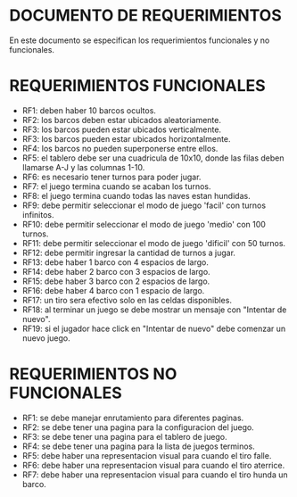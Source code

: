 # DOCUMENTO DE REQUERIMIENTOS
En este documento se especifican los requerimientos funcionales y no funcionales.

# REQUERIMIENTOS FUNCIONALES
- RF1: deben haber 10 barcos ocultos.
- RF2: los barcos deben estar ubicados aleatoriamente.
- RF3: los barcos pueden estar ubicados verticalmente.
- RF3: los barcos pueden estar ubicados horizontalmente.
- RF4: los barcos no pueden superponerse entre ellos.
- RF5: el tablero debe ser una cuadricula de 10x10, donde las filas deben llamarse A-J y las columnas 1-10.
- RF6: es necesario tener turnos para poder jugar.
- RF7: el juego termina cuando se acaban los turnos.
- RF8: el juego termina cuando todas las naves estan hundidas.
- RF9: debe permitir seleccionar el modo de juego 'facil' con turnos infinitos.
- RF10: debe permitir seleccionar el modo de juego 'medio' con 100 turnos.
- RF11: debe permitir seleccionar el modo de juego 'dificil' con 50 turnos.
- RF12: debe permitir ingresar la cantidad de turnos a jugar.
- RF13: debe haber 1 barco con 4 espacios de largo.
- RF14: debe haber 2 barco con 3 espacios de largo.
- RF15: debe haber 3 barco con 2 espacios de largo.
- RF16: debe haber 4 barco con 1 espacio de largo.
- RF17: un tiro sera efectivo solo en las celdas disponibles.
- RF18: al terminar un juego se debe mostrar un mensaje con "Intentar de nuevo".
- RF19: si el jugador hace click en "Intentar de nuevo" debe comenzar un nuevo juego.

# REQUERIMIENTOS NO FUNCIONALES
- RF1: se debe manejar enrutamiento para diferentes paginas.
- RF2: se debe tener una pagina para la configuracion del juego.
- RF3: se debe tener una pagina para el tablero de juego. 
- RF4: se debe tener una pagina para la lista de juegos terminos.
- RF5: debe haber una representacion visual para cuando el tiro falle.
- RF6: debe haber una representacion visual para cuando el tiro aterrice.
- RF7: debe haber una representacion visual para cuando el tiro hunda un barco.